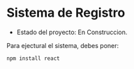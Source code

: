 <h1> Sistema de Registro</h1>

- Estado del proyecto: En Construccion.

Para ejectural el sistema, debes poner:

```npm install react```
